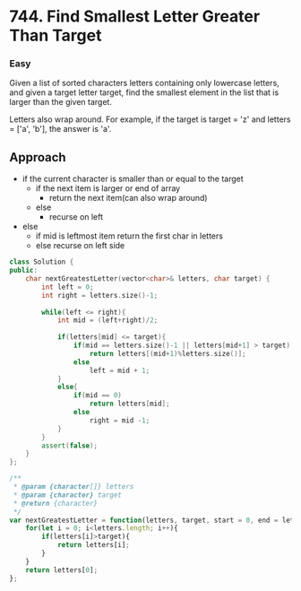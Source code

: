 # 744. Find Smallest Letter Greater Than Target
### Easy

Given a list of sorted characters letters containing only lowercase letters, and given a target letter target, find the smallest element in the list that is larger than the given target.

Letters also wrap around. For example, if the target is target = 'z' and letters = ['a', 'b'], the answer is 'a'. 

## Approach
* if the current character is smaller than or equal to the target
    * if the next item is larger or end of array
        * return the next item(can also wrap around)
    * else
        * recurse on left
* else
    * if mid is leftmost item return the first char in letters
    * else recurse on left side
    
```cpp
class Solution {
public:
    char nextGreatestLetter(vector<char>& letters, char target) {
        int left = 0;
        int right = letters.size()-1;
    
        while(left <= right){
            int mid = (left+right)/2;
          
            if(letters[mid] <= target){
                if(mid == letters.size()-1 || letters[mid+1] > target)
                    return letters[(mid+1)%letters.size()];
                else
                    left = mid + 1;
            }
            else{
                if(mid == 0)
                    return letters[mid];
                else
                    right = mid -1;
            }
        }
        assert(false);
    }
};
```
```javascript
/**
 * @param {character[]} letters
 * @param {character} target
 * @return {character}
 */
var nextGreatestLetter = function(letters, target, start = 0, end = letters.length) {
    for(let i = 0; i<letters.length; i++){
        if(letters[i]>target){
            return letters[i];
        }
    }
    return letters[0];
};

```
